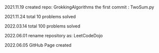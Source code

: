 2021.11.19	created repo: GrokkingAlgorithms the first commit : TwoSum.py

2021.11.24	total 10 problems solved

2022.03.14	total 100 problems solved 

2022.06.01	rename repository as: LeetCodeDojo

2022.06.05	GitHub Page created